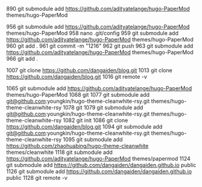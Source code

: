   890  git submodule add https://github.com/adityatelange/hugo-PaperMod themes/hugo-PaperMod
 
  956  git submodule add https://github.com/adityatelange/hugo-PaperMod themes/hugo-PaperMod
  958  nano .git/config 
  959  git submodule add https://github.com/adityatelange/hugo-PaperMod themes/hugo-PaperMod
  960  git add .
  961  git commit -m "1216"
  962  git push
  963  git submodule add https://github.com/adityatelange/hugo-PaperMod themes/hugo-PaperMod
  966  git add .

 1007  git clone https://github.com/dangaiden/blog.git
 1013  git clone https://github.com/dangaiden/blog.git
 1016  git remote -v

 1065  git submodule add https://github.com/adityatelange/hugo-PaperMod themes/hugo-PaperMod
 1068  git
 1077  git submodule add git@github.com:youngkin/hugo-theme-cleanwhite-rsy.git themes/hugo-theme-cleanwhite-rsy
 1078  git
 1079  git submodule add git@github.com:youngkin/hugo-theme-cleanwhite-rsy.git themes/hugo-theme-cleanwhite-rsy
 1082  git init
 1086  git clone https://github.com/dangaiden/blog.git
 1094  git submodule add git@github.com:youngkin/hugo-theme-cleanwhite-rsy.git themes/hugo-theme-cleanwhite-rsy
 1095  git submodule add https://github.com/zhaohuabing/hugo-theme-cleanwhite themes/cleanwhite
 1118  git submodule add https://github.com/adityatelange/hugo-PaperMod themes/papermod
 1124  git submodule add https://github.com/dangaiden/dangaiden.github.io public
 1126  git submodule add https://github.com/dangaiden/dangaiden.github.io public
 1128  git remote -v
